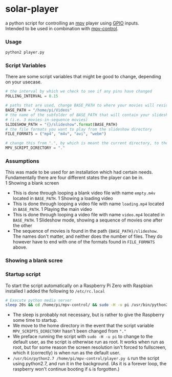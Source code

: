 # solar-player
a python script for controlling an [mpv](https://mpv.io/) player using [GPIO](https://pinout.xyz/) inputs.  
Intended to be used in combination with [mpv-control](https://github.com/cblgh/mpv-control).

### Usage
```py
python2 player.py
```

### Script Variables
There are some script variables that might be good to change, depending on your usecase.

```py
# the interval by which we check to see if any pins have changed
POLLING_INTERVAL = 0.15

# paths that are used, change BASE_PATH to where your movies will reside
BASE_PATH = "/home/pi/Videos"
# the name of the subfolder of BASE_PATH that will contain your slideshow movies
# (i.e. 3 movies-in-sequence movies)
SLIDESHOW_PATH = "{}/slideshow".format(BASE_PATH)
# the file formats you want to play from the slideshow directory
FILE_FORMATS = ("mp4", "m4v", "avi", "webm")

# change this from ".", by which is meant the current directory, to the directory of the mpv scripts
MPV_SCRIPT_DIRECTORY = "."
```

### Assumptions
This was made to be used for an installation which had certain needs. Fundamentally there are four different states the player can be in.  
1 Showing a blank screen
  * This is done through looping a blank video file with name `empty.m4v` located in `BASE_PATH`.
1 Showing a loading video
  * This is done through looping a video file with name `loading.mp4` located in `BASE_PATH`.
1 Playing the main video
  * This is done through looping a video file with name `video.mp4` located in `BASE_PATH`.
1 Slideshow mode, showing a sequence of movies one after the other
  * The sequence of movies is found in the path `{BASE_PATH}/slideshow`. 
  The names don't matter, and neither does the number of files. They do however have to end with one of the formats found in `FILE_FORMATS` above.
### Showing a blank scree

### Startup script
To start the script automatically on a Raspberry Pi Zero with Raspbian installed I added the following to `/etc/rc.local`

```sh
# Execute python media server
sleep 20s && cd /home/pi/mpv-control/ && sudo -H -u pi /usr/bin/python2.7 /home/pi/mpv-control/player.py &
```

* The sleep is probably not necessary, but is rather to give the Raspberry some time to startup.
* We move to the home directory in the event that the script variable `MPV_SCRIPTS_DIRECTORY` hasn't been changed from `"."`
* We preface running the script with `sudo -H -u pi` to change to the default user, as the script is otherwise run as root. 
It works when run as root, but for some reason the screen resolution isn't forced to fullscreen, which it (correctly) is when run as the default user.
* `/usr/bin/python2.7 /home/pi/mpv-control/player.py &` run the script using python2.7, and run it in the background. (As it is a forever loop, the raspberry won't continue booting if `&` is forgotten.)
